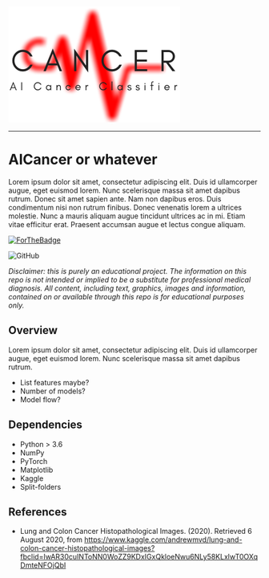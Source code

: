 
![](/images/logo.png)

---------  
# AICancer or whatever

Lorem ipsum dolor sit amet, consectetur adipiscing elit. Duis id ullamcorper augue, eget euismod lorem. Nunc scelerisque massa sit amet dapibus rutrum. Donec sit amet sapien ante. Nam non dapibus eros. Duis condimentum nisi non rutrum finibus. Donec venenatis lorem a ultrices molestie. Nunc a mauris aliquam augue tincidunt ultrices ac in mi. Etiam vitae efficitur erat. Praesent accumsan augue et lectus congue aliquam.

[![ForTheBadge](https://ForTheBadge.com/images/badges/made-with-python.svg)](https://colab.research.google.com/)

![GitHub](https://img.shields.io/github/license/justin13601/AICancer?style=flat-square)

*Disclaimer: this is purely an educational project. The information on this repo is not intended or implied to be a substitute for professional medical diagnosis. All content, including text, graphics, images and information, contained on or available through this repo is for educational purposes only.*

**Overview**
---------
Lorem ipsum dolor sit amet, consectetur adipiscing elit. Duis id ullamcorper augue, eget euismod lorem. Nunc scelerisque massa sit amet dapibus rutrum.
- List features maybe?
- Number of models?
- Model flow?


**Dependencies**
---------
- Python > 3.6
- NumPy
- PyTorch
- Matplotlib
- Kaggle
- Split-folders

**References**
---------
- Lung and Colon Cancer Histopathological Images. (2020). Retrieved 6 August 2020, from https://www.kaggle.com/andrewmvd/lung-and-colon-cancer-histopathological-images?fbclid=IwAR30cuINToNN0WoZZ9KDxIGxQkloeNwu6NLy58KLxlwT0OXqDmteNFOjQbI
